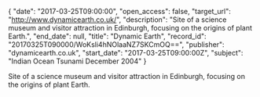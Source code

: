 {
  "date": "2017-03-25T09:00:00", 
  "open_access": false, 
  "target_url": "http://www.dynamicearth.co.uk/", 
  "description": "Site of a science museum and visitor attraction in Edinburgh, focusing on the origins of plant Earth.", 
  "end_date": null, 
  "title": "Dynamic Earth", 
  "record_id": "20170325T090000/WoKsli4hNOlaaNZ7SKCmOQ==", 
  "publisher": "dynamicearth.co.uk", 
  "start_date": "2017-03-25T09:00:00Z", 
  "subject": "Indian Ocean Tsunami December 2004"
}

Site of a science museum and visitor attraction in Edinburgh, focusing on the origins of plant Earth.